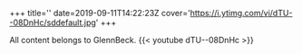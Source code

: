 +++
title=''
date=2019-09-11T14:22:23Z
cover='https://i.ytimg.com/vi/dTU--08DnHc/sddefault.jpg'
+++

All content belongs to GlennBeck.
{{< youtube dTU--08DnHc >}}
